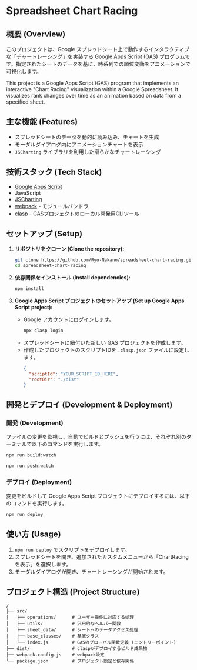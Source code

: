 # Spreadsheet Chart Racing

## 概要 (Overview)

このプロジェクトは、Google スプレッドシート上で動作するインタラクティブな「チャートレーシング」を実装する Google Apps Script (GAS) プログラムです。指定されたシートのデータを基に、時系列での順位変動をアニメーションで可視化します。

This project is a Google Apps Script (GAS) program that implements an interactive "Chart Racing" visualization within a Google Spreadsheet. It visualizes rank changes over time as an animation based on data from a specified sheet.

## 主な機能 (Features)

-   スプレッドシートのデータを動的に読み込み、チャートを生成
-   モーダルダイアログ内にアニメーションチャートを表示
-   `JSCharting` ライブラリを利用した滑らかなチャートレーシング

## 技術スタック (Tech Stack)

-   [Google Apps Script](https://developers.google.com/apps-script)
-   JavaScript
-   [JSCharting](https://jscharting.com/)
-   [webpack](https://webpack.js.org/) - モジュールバンドラ
-   [clasp](https://github.com/google/clasp) - GASプロジェクトのローカル開発用CLIツール

## セットアップ (Setup)

1.  **リポジトリをクローン (Clone the repository):**
    ```bash
    git clone https://github.com/Ryo-Nakano/spreadsheet-chart-racing.git
    cd spreadsheet-chart-racing
    ```

2.  **依存関係をインストール (Install dependencies):**
    ```bash
    npm install
    ```

3.  **Google Apps Script プロジェクトのセットアップ (Set up Google Apps Script project):**
    -   Google アカウントにログインします。
        ```bash
        npx clasp login
        ```
    -   スプレッドシートに紐付いた新しい GAS プロジェクトを作成します。
    -   作成したプロジェクトのスクリプトIDを `.clasp.json` ファイルに設定します。
        ```json
        {
          "scriptId": "YOUR_SCRIPT_ID_HERE",
          "rootDir": "./dist"
        }
        ```

## 開発とデプロイ (Development & Deployment)

### 開発 (Development)

ファイルの変更を監視し、自動でビルドとプッシュを行うには、それぞれ別のターミナルで以下のコマンドを実行します。

```bash
npm run build:watch
```
```bash
npm run push:watch
```

### デプロイ (Deployment)

変更をビルドして Google Apps Script プロジェクトにデプロイするには、以下のコマンドを実行します。

```bash
npm run deploy
```

## 使い方 (Usage)

1.  `npm run deploy` でスクリプトをデプロイします。
2.  スプレッドシートを開き、追加されたカスタムメニューから「ChartRacing を表示」を選択します。
3.  モーダルダイアログが開き、チャートレーシングが開始されます。

## プロジェクト構造 (Project Structure)

```
/
├── src/
│   ├── operations/      # ユーザー操作に対応する処理
│   ├── utils/           # 汎用的なヘルパー関数
│   ├── sheet_data/      # シートへのデータアクセス処理
│   ├── base_classes/    # 基底クラス
│   └── index.js         # GASのグローバル関数定義 (エントリーポイント)
├── dist/                # claspがデプロイするビルド成果物
├── webpack.config.js    # webpack設定
└── package.json         # プロジェクト設定と依存関係
```
